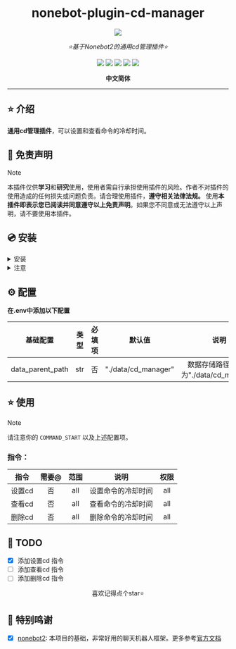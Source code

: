 <div align="center">

# nonebot-plugin-cd-manager

<a href="https://v2.nonebot.dev/store"><img src="https://count.getloli.com/get/@nonebot-plugin-cd-manager?theme=asoul"></a>

_⭐基于Nonebot2的通用cd管理插件⭐_

<a href="https://www.python.org/downloads/release/python-310/"><img src="https://img.shields.io/badge/python-3.10+-blue"></a> <a href=""><img src="https://img.shields.io/badge/QQ-1141538825-yellow"></a> <a href="https://github.com/Cvandia/nonebot-plugin-cd-manager/blob/main/LICENCE"><img src="https://img.shields.io/badge/license-MIT-blue"></a> <a href="https://v2.nonebot.dev/"><img src="https://img.shields.io/badge/Nonebot2-2.2.0+-red"></a> <a href="https://github.com/Cvandia/nonebot-plugin-cd-manager/actions/workflows/ruff-check.yml"><img src="https://github.com/Cvandia/nonebot-plugin-cd-manager/actions/workflows/ruff-check.yml/badge.svg"></a>

**中文简体**

</div>

---

## ⭐ 介绍

**通用cd管理插件**，可以设置和查看命令的冷却时间。

## 📜 免责声明

> [!note]
> 本插件仅供**学习**和**研究**使用，使用者需自行承担使用插件的风险。作者不对插件的使用造成的任何损失或问题负责。请合理使用插件，**遵守相关法律法规。**
使用**本插件即表示您已阅读并同意遵守以上免责声明**。如果您不同意或无法遵守以上声明，请不要使用本插件。

## 💿 安装

<details>
<summary>安装</summary>

`pipx` 安装

```bash
pipx install nonebot-plugin-cd-manager -U
```
> [!note] 在nonebot的pyproject.toml中的plugins = ["xxx"]添加此插件

`nb-cli`安装
```bash
nb plugin install nonebot-plugin-cd-manager -U
```

`git clone`安装(不推荐)

- 命令窗口

cmd

下运行
```bash
git clone https://github.com/Cvandia/nonebot-plugin-cd-manager
```
- 在窗口运行处
将文件夹

nonebot-plugin-cd-manager

复制到bot根目录下的`src/plugins`(或创建bot时的其他名称`xxx/plugins`)

</details>

<details>
<summary>注意</summary>

推荐镜像站下载

清华源```https://pypi.tuna.tsinghua.edu.cn/simple```

阿里源```https://mirrors.aliyun.com/pypi/simple/```

</details>

## ⚙️ 配置

**在.env中添加以下配置**

|     基础配置     | 类型  | 必填项 |      默认值       |                 说明                  |
| :--------------: | :---: | :----: | :---------------: | :-----------------------------------: |
| data_parent_path |  str  |   否   | "./data/cd_manager" | 数据存储路径，默认为"./data/cd_manager" |

## ⭐ 使用

> [!note]
> 请注意你的 `COMMAND_START` 以及上述配置项。

### 指令：

|  指令  | 需要@ | 范围  |        说明        | 权限  |
| :----: | :---: | :---: | :----------------: | :---: |
| 设置cd |  否   |  all  | 设置命令的冷却时间 |  all  |
| 查看cd |  否   |  all  | 查看命令的冷却时间 |  all  |
| 删除cd |  否   |  all  | 删除命令的冷却时间 |  all  |

## 🌙 TODO
 - [x] 添加设置cd 指令
 - [ ] 添加查看cd 指令
 - [ ] 添加删除cd 指令

<center>喜欢记得点个star⭐</center>

## 💝 特别鸣谢

- [x] [nonebot2](https://github.com/nonebot/nonebot2): 本项目的基础，非常好用的聊天机器人框架。更多参考[官方文档](https://v2.nonebot.dev/)
